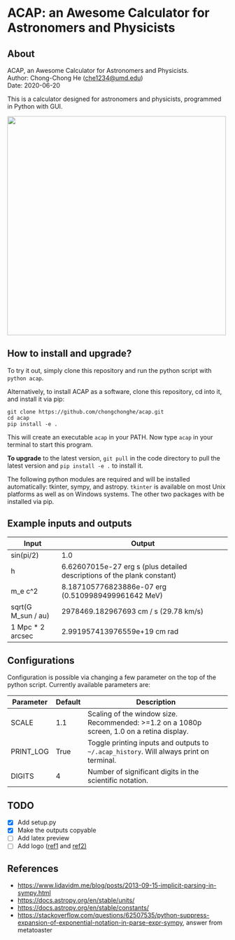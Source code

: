 # ACAP: an Awesome Calculator for Astronomers and Physicists

## About

ACAP, an Awesome Calculator for Astronomers and Physicists.  
Author: Chong-Chong He (che1234@umd.edu)  
Date: 2020-06-20

This is a calculator designed for astronomers and physicists,
programmed in Python with GUI.

<img src="https://user-images.githubusercontent.com/24463821/87982584-0295ae80-caa5-11ea-9319-2da2b9ef2ea9.gif" width="500">

## How to install and upgrade?

To try it out, simply clone this repository and run the python script with `python
acap`.

Alternatively, to install ACAP as a software, clone this repository, cd
into it, and install it via pip:

```
git clone https://github.com/chongchonghe/acap.git
cd acap
pip install -e .
```

This will create an executable `acap` in your PATH. Now type `acap` in
your terminal to start this program. 

**To upgrade** to the latest version, `git pull` in the code directory to pull the latest version and `pip install -e .` to install it.

The following python modules are required and will be installed
automatically: tkinter, sympy, and astropy. `tkinter` is available
on most Unix platforms as well as on Windows systems. The other two
packages with be installed via pip.

## Example inputs and outputs

| Input              | Output                                                       |
| ------------------ | ------------------------------------------------------------ |
| sin(pi/2)          | 1.0                                                          |
| h                  | 6.62607015e-27 erg s (plus detailed descriptions of the plank constant) |
| m_e c^2            | 8.187105776823886e-07 erg (0.5109989499961642 MeV)           |
| sqrt(G M_sun / au) | 2978469.182967693 cm / s (29.78 km/s)                        |
| 1 Mpc * 2 arcsec   | 2.991957413976559e+19 cm rad                                 |

## Configurations

Configuration is possible via changing a few parameter on the top of the python script. Currently available parameters are:

| Parameter | Default | Description                                                  |
| --------- | ------- | ------------------------------------------------------------ |
| SCALE     | 1.1     | Scaling of the window size. Recommended: >=1.2 on a 1080p screen, 1.0 on a retina display. |
| PRINT_LOG | True    | Toggle printing inputs and outputs to `~/.acap_history`. Will always print on terminal. |
| DIGITS    | 4       | Number of significant digits in the scientific notation.     |


## TODO

- [X] Add setup.py
- [X] Make the outputs copyable
- [ ] Add latex preview
- [ ] Add logo ([ref1](https://www.c-sharpcorner.com/blogs/create-application-title-and-icon-in-python-gui) and [ref2)](https://stackoverflow.com/questions/22618156/how-to-replace-the-python-logo-in-a-tkinter-based-python-gui-app)

## References

- https://www.lidavidm.me/blog/posts/2013-09-15-implicit-parsing-in-sympy.html
- https://docs.astropy.org/en/stable/units/
- https://docs.astropy.org/en/stable/constants/
- https://stackoverflow.com/questions/62507535/python-suppress-expansion-of-exponential-notation-in-parse-expr-sympy, answer from metatoaster

